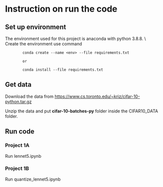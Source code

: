 # Instruction on run the code 

## Set up environment 

The environment used for this project is anaconda with python 3.8.8. \\
Create the environment use command  

            conda create --name <env> --file requirements.txt

            or 

            conda install --file requirements.txt

## Get data 
Download the data from https://www.cs.toronto.edu/~kriz/cifar-10-python.tar.gz

Unzip the data and put **cifar-10-batches-py** folder inside the CIFAR10_DATA folder. 

## Run code 
### Project 1A 
Run lennet5.ipynb 
### Project 1B
Run quantize_lennet5.ipynb
